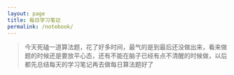 ```yaml
---
layout: page
title: 每日学习笔记
permalink: /notebook/
---
```


> 今天死磕一道算法题，花了好多时间，最气的是到最后还没做出来，看来做题的时候还是要放平心态，还有不能在脑子已经有点不清醒的时候做，以后都先总结每天的学习笔记再去做每日算法题好了